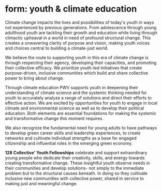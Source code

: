 # form: youth & climate education

Climate change impacts the lives and possibilities of today's youth in ways not experienced by previous generations. From adolescence through young adulthood youth are tackling their growth and education while living through climactic upheaval in a world in need of profound structural change. This creates a unwavering clarity of purpose and vision, making youth voices and choices central to building a climate-just world.

We believe the route to supporting youth in this era of climate change is through respecting their agency, developing their capacities, and promoting their collective efficacy. We prioritize youth-led initiatives that create purpose-driven, inclusive communities which build and share collective power to bring about change.

Through climate education PWV supports youth in deepening their understanding of climate science and the systemic thinking needed for youth to accurately analyze a range of solutions and direct their efforts to effective action. We are excited by opportunities for youth to engage in local climate and environmental science as well as to develop their political education. Both elements are essential foundations for making the systemic and transformative change this moment requires.

We also recognize the fundamental need for young adults to have pathways to develop green career skills and leadership experiences, to create networks and cultivate individual strengths as a base for engaged citizenship and influential roles in the emerging green economy.

**128 Collective' Youth Fellowships** celebrate and support extraordinary young people who dedicate their creativity, skills, and energy towards creating transformative change. These insightful youth observe needs in their communities and develop solutions- not simply to the immediate problem but to the structural causes beneath. In doing so they cultivate inclusive new communities with collective power, shared in service to making just and meaningful change.
